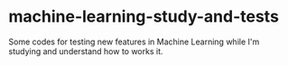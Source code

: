 # machine-learning-study-and-tests
Some codes for testing new features in Machine Learning while I'm studying and understand how to works it.
